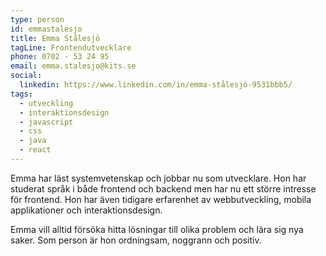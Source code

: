 ```yaml
---
type: person
id: emmastalesjo
title: Emma Stålesjö
tagLine: Frontendutvecklare
phone: 0702 - 53 24 95
email: emma.stalesjo@kits.se
social:
  linkedin: https://www.linkedin.com/in/emma-stålesjö-9531bbb5/
tags:
  - utveckling
  - interaktionsdesign
  - javascript
  - css
  - java
  - react
---
```


Emma har läst systemvetenskap och jobbar nu som utvecklare. Hon har studerat språk i både frontend och backend men har nu ett större intresse för frontend. Hon har även tidigare erfarenhet av webbutveckling, mobila applikationer och interaktionsdesign.

Emma vill alltid försöka hitta lösningar till olika problem och lära sig nya saker. Som person är hon ordningsam, noggrann och positiv.
